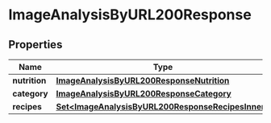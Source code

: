 

# ImageAnalysisByURL200Response

## Properties

Name | Type | Description | Notes
------------ | ------------- | ------------- | -------------
**nutrition** | [**ImageAnalysisByURL200ResponseNutrition**](ImageAnalysisByURL200ResponseNutrition.md) |  | 
**category** | [**ImageAnalysisByURL200ResponseCategory**](ImageAnalysisByURL200ResponseCategory.md) |  | 
**recipes** | [**Set&lt;ImageAnalysisByURL200ResponseRecipesInner&gt;**](ImageAnalysisByURL200ResponseRecipesInner.md) |  | 




